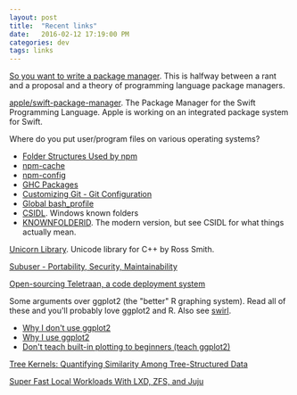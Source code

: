 ```yaml
---
layout: post
title:  "Recent links"
date:   2016-02-12 17:19:00 PM
categories: dev
tags: links
---
```


[So you want to write a package manager](https://medium.com/@sdboyer/so-you-want-to-write-a-package-manager-4ae9c17d9527#.qfeojmnq4). This is halfway between a rant and a proposal and a theory of programming language package managers.

[apple/swift-package-manager](https://github.com/apple/swift-package-manager). The Package Manager for the Swift Programming Language. Apple is working on an integrated package system for Swift.

Where do you put user/program files on various operating systems?

* [Folder Structures Used by npm](https://docs.npmjs.com/files/folders)
* [npm-cache](https://docs.npmjs.com/cli/cache)
* [npm-config](https://docs.npmjs.com/misc/config)
* [GHC Packages](https://downloads.haskell.org/~ghc/latest/docs/html/users_guide/packages.html)
* [Customizing Git - Git Configuration](https://git-scm.com/book/en/v2/Customizing-Git-Git-Configuration)
* [Global bash_profile](http://unix.stackexchange.com/questions/48870/global-bash-profile)
* [CSIDL](https://msdn.microsoft.com/en-us/library/windows/desktop/bb762494.aspx). Windows known folders
* [KNOWNFOLDERID](https://msdn.microsoft.com/en-us/library/windows/desktop/dd378457.aspx). The modern version, but see CSIDL for what things actually mean.

[Unicorn Library](https://github.com/CaptainCrowbar/unicorn-lib). Unicode library for C++ by Ross Smith.

[Subuser - Portability, Security, Maintainability](http://subuser.org/)

[Open-sourcing Teletraan, a code deployment system](https://engineering.pinterest.com/blog/open-sourcing-teletraan-code-deployment-system)

Some arguments over ggplot2 (the "better" R graphing system). Read all of these and you'll probably love ggplot2 and R. Also see [swirl](http://swirlstats.com/).

* [Why I don't use ggplot2](http://simplystatistics.org/2016/02/11/why-i-dont-use-ggplot2/)
* [Why I use ggplot2](http://varianceexplained.org/r/why-I-use-ggplot2/)
* [Don't teach built-in plotting to beginners (teach ggplot2)](http://varianceexplained.org/r/teach_ggplot2_to_beginners/)

[Tree Kernels: Quantifying Similarity Among Tree-Structured Data](http://www.pybloggers.com/tree-kernels-quantifying-similarity-among-tree-structured-data/)

[Super Fast Local Workloads With LXD, ZFS, and Juju](http://www.jorgecastro.org/2016/02/12/super-fast-local-workloads-with-juju/)
